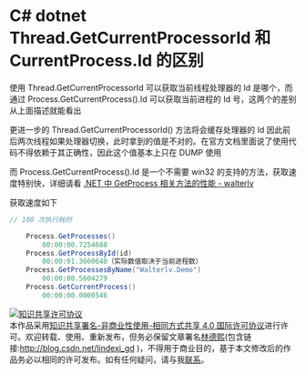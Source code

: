 # C# dotnet Thread.GetCurrentProcessorId 和 CurrentProcess.Id 的区别

使用 Thread.GetCurrentProcessorId 可以获取当前线程处理器的 Id 是哪个，而通过 Process.GetCurrentProcess().Id 可以获取当前进程的 Id 号，这两个的差别从上面描述就能看出

<!--more-->
<!-- CreateTime:6/28/2020 10:25:07 AM -->



更进一步的 Thread.GetCurrentProcessorId() 方法将会缓存处理器的 Id 因此前后两次线程如果处理器切换，此时拿到的值是不对的。在官方文档里面说了使用代码不得依赖于其正确性，因此这个值基本上只在 DUMP 使用

而 Process.GetCurrentProcess().Id 是一个不需要 win32 的支持的方法，获取速度特别快，详细请看 [.NET 中 GetProcess 相关方法的性能 - walterlv](https://blog.walterlv.com/post/performance-of-get-process.html )

获取速度如下

```csharp
// 100 次执行耗时

    Process.GetProcesses()
        00:00:00.7254688
    Process.GetProcessById(id)
        00:00:01.3660640（实际数值取决于当前进程数）
    Process.GetProcessesByName("Walterlv.Demo")
        00:00:00.5604279
    Process.GetCurrentProcess()
        00:00:00.0000546

```

<a rel="license" href="http://creativecommons.org/licenses/by-nc-sa/4.0/"><img alt="知识共享许可协议" style="border-width:0" src="https://licensebuttons.net/l/by-nc-sa/4.0/88x31.png" /></a><br />本作品采用<a rel="license" href="http://creativecommons.org/licenses/by-nc-sa/4.0/">知识共享署名-非商业性使用-相同方式共享 4.0 国际许可协议</a>进行许可。欢迎转载、使用、重新发布，但务必保留文章署名[林德熙](http://blog.csdn.net/lindexi_gd)(包含链接:http://blog.csdn.net/lindexi_gd )，不得用于商业目的，基于本文修改后的作品务必以相同的许可发布。如有任何疑问，请与我[联系](mailto:lindexi_gd@163.com)。
